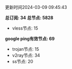 更新时间2024-03-09 09:45:43

**总订阅: 34**
**总节点: 5828**
- vless节点: 15

**google ping有效节点: 69**
- trojan节点: 15
- v2ray节点: 34
- ss节点: 20
